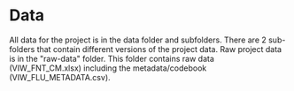 # Data

All data for the project is in the data folder and subfolders. There are 2 sub-folders that contain different versions of the project data. Raw project data is in the "raw-data" folder. This folder contains raw data (VIW_FNT_CM.xlsx) including the metadata/codebook (VIW_FLU_METADATA.csv).
